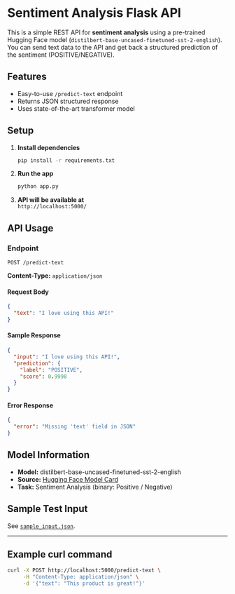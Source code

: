 # Sentiment Analysis Flask API

This is a simple REST API for **sentiment analysis** using a pre-trained Hugging Face model (`distilbert-base-uncased-finetuned-sst-2-english`).  
You can send text data to the API and get back a structured prediction of the sentiment (POSITIVE/NEGATIVE).

## Features

- Easy-to-use `/predict-text` endpoint
- Returns JSON structured response
- Uses state-of-the-art transformer model

## Setup

1. **Install dependencies**  
   ```bash
   pip install -r requirements.txt
   ```

2. **Run the app**  
   ```bash
   python app.py
   ```

3. **API will be available at**  
   `http://localhost:5000/`

## API Usage

### Endpoint

`POST /predict-text`

**Content-Type:** `application/json`

#### Request Body

```json
{
  "text": "I love using this API!"
}
```

#### Sample Response

```json
{
  "input": "I love using this API!",
  "prediction": {
    "label": "POSITIVE",
    "score": 0.9998
  }
}
```

#### Error Response

```json
{
  "error": "Missing 'text' field in JSON"
}
```

## Model Information

- **Model:** distilbert-base-uncased-finetuned-sst-2-english
- **Source:** [Hugging Face Model Card](https://huggingface.co/distilbert-base-uncased-finetuned-sst-2-english)
- **Task:** Sentiment Analysis (binary: Positive / Negative)

## Sample Test Input

See [`sample_input.json`](./sample_input.json).

---

## Example curl command

```bash
curl -X POST http://localhost:5000/predict-text \
     -H "Content-Type: application/json" \
     -d '{"text": "This product is great!"}'
```
